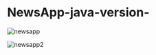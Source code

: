 # NewsApp-java-version-

![newsapp](https://user-images.githubusercontent.com/85444852/145837480-82d0074b-28de-4b45-8cc7-d28d9764ad65.jpg)




![newsapp2](https://user-images.githubusercontent.com/85444852/145837703-c198909e-61d1-4eb9-b883-5414cf8ed4ff.jpg)
